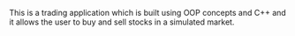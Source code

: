 This is a trading application which is built using OOP concepts and C++ and it allows the user to buy and sell stocks in a simulated market.
